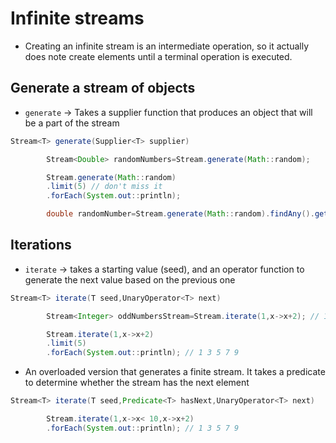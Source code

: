 # Infinite streams

- Creating an infinite stream is an intermediate operation, so it actually does note create elements until a 
  terminal operation is executed.

## Generate a stream of objects

- `generate` → Takes a supplier function that produces an object that will be a part of the stream

```java
Stream<T> generate(Supplier<T> supplier)

        Stream<Double> randomNumbers=Stream.generate(Math::random);

        Stream.generate(Math::random)
        .limit(5) // don't miss it
        .forEach(System.out::println);

        double randomNumber=Stream.generate(Math::random).findAny().get();
```

## Iterations

- `iterate` → takes a starting value (seed), and an operator function to generate the next value based on the previous
  one

```java
Stream<T> iterate(T seed,UnaryOperator<T> next)

        Stream<Integer> oddNumbersStream=Stream.iterate(1,x->x+2); // 1, 3, 5, ...

        Stream.iterate(1,x->x+2)
        .limit(5)
        .forEach(System.out::println); // 1 3 5 7 9
```

- An overloaded version that generates a finite stream. It takes a predicate to determine whether the stream has the next
  element

```java
Stream<T> iterate(T seed,Predicate<T> hasNext,UnaryOperator<T> next)

        Stream.iterate(1,x->x< 10,x->x+2)
        .forEach(System.out::println); // 1 3 5 7 9
```
